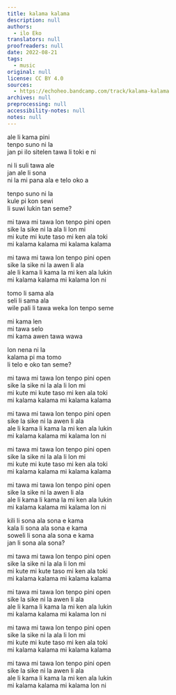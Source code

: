 ```yaml
---
title: kalama kalama
description: null
authors:
  - ilo Eko
translators: null
proofreaders: null
date: 2022-08-21
tags:
  - music
original: null
license: CC BY 4.0
sources:
  - https://echoheo.bandcamp.com/track/kalama-kalama
archives: null
preprocessing: null
accessibility-notes: null
notes: null
---
```


ale li kama pini  \
tenpo suno ni la  \
jan pi ilo sitelen tawa li toki e ni

ni li suli tawa ale  \
jan ale li sona  \
ni la mi pana ala e telo oko a

tenpo suno ni la  \
kule pi kon sewi  \
li suwi lukin tan seme?

mi tawa mi tawa lon tenpo pini open  \
sike la sike ni la ala li lon mi  \
mi kute mi kute taso mi ken ala toki  \
mi kalama kalama mi kalama kalama

mi tawa mi tawa lon tenpo pini open  \
sike la sike ni la awen li ala  \
ale li kama li kama la mi ken ala lukin  \
mi kalama kalama mi kalama lon ni

tomo li sama ala  \
seli li sama ala  \
wile pali li tawa weka lon tenpo seme

mi kama len  \
mi tawa selo  \
mi kama awen tawa wawa

lon nena ni la  \
kalama pi ma tomo  \
li telo e oko tan seme?

mi tawa mi tawa lon tenpo pini open  \
sike la sike ni la ala li lon mi  \
mi kute mi kute taso mi ken ala toki  \
mi kalama kalama mi kalama kalama

mi tawa mi tawa lon tenpo pini open  \
sike la sike ni la awen li ala  \
ale li kama li kama la mi ken ala lukin  \
mi kalama kalama mi kalama lon ni

mi tawa mi tawa lon tenpo pini open  \
sike la sike ni la ala li lon mi  \
mi kute mi kute taso mi ken ala toki  \
mi kalama kalama mi kalama kalama

mi tawa mi tawa lon tenpo pini open  \
sike la sike ni la awen li ala  \
ale li kama li kama la mi ken ala lukin  \
mi kalama kalama mi kalama lon ni

kili li sona ala sona e kama  \
kala li sona ala sona e kama  \
soweli li sona ala sona e kama  \
jan li sona ala sona?

mi tawa mi tawa lon tenpo pini open  \
sike la sike ni la ala li lon mi  \
mi kute mi kute taso mi ken ala toki  \
mi kalama kalama mi kalama kalama

mi tawa mi tawa lon tenpo pini open  \
sike la sike ni la awen li ala  \
ale li kama li kama la mi ken ala lukin  \
mi kalama kalama mi kalama lon ni

mi tawa mi tawa lon tenpo pini open  \
sike la sike ni la ala li lon mi  \
mi kute mi kute taso mi ken ala toki  \
mi kalama kalama mi kalama kalama

mi tawa mi tawa lon tenpo pini open  \
sike la sike ni la awen li ala  \
ale li kama li kama la mi ken ala lukin  \
mi kalama kalama mi kalama lon ni